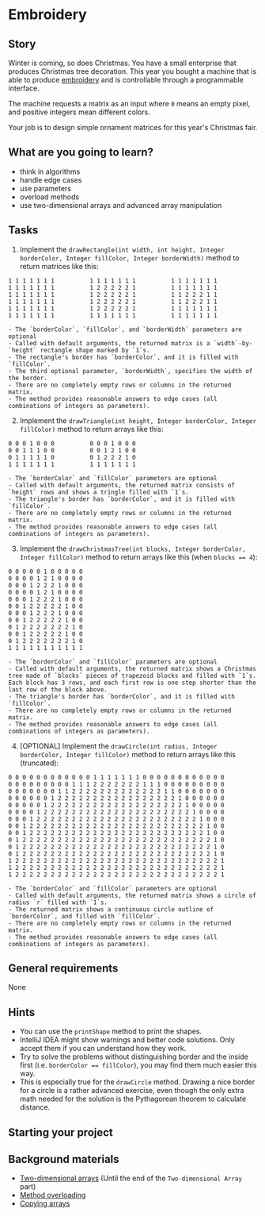# Embroidery

## Story

Winter is coming, so does Christmas. You have a small enterprise
that produces Christmas tree decoration. This year you bought
a machine that is able to produce [embroidery](https://www.embroiderypanda.com/image/cache/data/A-A9933/Ornate-Christmas-Tree-Filled-Machine-Embroidery-Design-Digitized-Pattern-700x700.jpg)
and is controllable through a programmable interface.

The machine requests a matrix as an input where `0`
means an empty pixel, and positive integers mean different
colors.

Your job is to design simple ornament matrices for
this year's Christmas fair.

## What are you going to learn?

- think in algorithms
- handle edge cases
- use parameters
- overload methods
- use two-dimensional arrays and advanced array manipulation


## Tasks

1. Implement the `drawRectangle(int width, int height, Integer borderColor, Integer fillColor, Integer borderWidth)` method to return matrices like this:
```
1 1 1 1 1 1 1          1 1 1 1 1 1 1          1 1 1 1 1 1 1
1 1 1 1 1 1 1          1 2 2 2 2 2 1          1 1 1 1 1 1 1
1 1 1 1 1 1 1          1 2 2 2 2 2 1          1 1 2 2 2 1 1
1 1 1 1 1 1 1          1 2 2 2 2 2 1          1 1 2 2 2 1 1
1 1 1 1 1 1 1          1 2 2 2 2 2 1          1 1 1 1 1 1 1
1 1 1 1 1 1 1          1 1 1 1 1 1 1          1 1 1 1 1 1 1
```
    - The `borderColor`, `fillColor`, and `borderWidth` parameters are optional
    - Called with default arguments, the returned matrix is a `width`-by-`height` rectangle shape marked by `1`s.
    - The rectangle's border has `borderColor`, and it is filled with `fillColor`.
    - The third optional parameter, `borderWidth`, specifies the width of the border.
    - There are no completely empty rows or columns in the returned matrix.
    - The method provides reasonable answers to edge cases (all combinations of integers as parameters).

2. Implement the `drawTriangle(int height, Integer borderColor, Integer fillColor)` method to return arrays like this:
```
0 0 0 1 0 0 0          0 0 0 1 0 0 0
0 0 1 1 1 0 0          0 0 1 2 1 0 0
0 1 1 1 1 1 0          0 1 2 2 2 1 0
1 1 1 1 1 1 1          1 1 1 1 1 1 1
```
    - The `borderColor` and `fillColor` parameters are optional
    - Called with default arguments, the returned matrix consists of `height` rows and shows a tringle filled with `1`s.
    - The triangle's border has `borderColor`, and it is filled with `fillColor`.
    - There are no completely empty rows or columns in the returned matrix.
    - The method provides reasonable answers to edge cases (all combinations of integers as parameters).

3. Implement the `drawChristmasTree(int blocks, Integer borderColor, Integer fillColor)` method to return arrays like this (when `blocks == 4`):
```
0 0 0 0 0 1 0 0 0 0 0
0 0 0 0 1 2 1 0 0 0 0
0 0 0 1 2 2 2 1 0 0 0
0 0 0 0 1 2 1 0 0 0 0
0 0 0 1 2 2 2 1 0 0 0
0 0 1 2 2 2 2 2 1 0 0
0 0 0 1 2 2 2 1 0 0 0
0 0 1 2 2 2 2 2 1 0 0
0 1 2 2 2 2 2 2 2 1 0
0 0 1 2 2 2 2 2 1 0 0
0 1 2 2 2 2 2 2 2 1 0
1 1 1 1 1 1 1 1 1 1 1
```
    - The `borderColor` and `fillColor` parameters are optional
    - Called with default arguments, the returned matrix shows a Christmas tree made of `blocks` pieces of trapezoid blocks and filled with `1`s. Each block has 3 rows, and each first row is one step shorter than the last row of the block above.
    - The triangle's border has `borderColor`, and it is filled with `fillColor`.
    - There are no completely empty rows or columns in the returned matrix.
    - The method provides reasonable answers to edge cases (all combinations of integers as parameters).

4. [OPTIONAL] Implement the `drawCircle(int radius, Integer borderColor, Integer fillColor)` method to return arrays like this (truncated):
```
0 0 0 0 0 0 0 0 0 0 0 0 1 1 1 1 1 1 1 0 0 0 0 0 0 0 0 0 0 0 0
0 0 0 0 0 0 0 0 0 1 1 1 2 2 2 2 2 2 2 1 1 1 0 0 0 0 0 0 0 0 0
0 0 0 0 0 0 0 1 1 2 2 2 2 2 2 2 2 2 2 2 2 2 1 1 0 0 0 0 0 0 0
0 0 0 0 0 0 1 2 2 2 2 2 2 2 2 2 2 2 2 2 2 2 2 2 1 0 0 0 0 0 0
0 0 0 0 0 1 2 2 2 2 2 2 2 2 2 2 2 2 2 2 2 2 2 2 2 1 0 0 0 0 0
0 0 0 0 1 2 2 2 2 2 2 2 2 2 2 2 2 2 2 2 2 2 2 2 2 2 1 0 0 0 0
0 0 0 1 2 2 2 2 2 2 2 2 2 2 2 2 2 2 2 2 2 2 2 2 2 2 2 1 0 0 0
0 0 1 2 2 2 2 2 2 2 2 2 2 2 2 2 2 2 2 2 2 2 2 2 2 2 2 2 1 0 0
0 0 1 2 2 2 2 2 2 2 2 2 2 2 2 2 2 2 2 2 2 2 2 2 2 2 2 2 1 0 0
0 1 2 2 2 2 2 2 2 2 2 2 2 2 2 2 2 2 2 2 2 2 2 2 2 2 2 2 2 1 0
0 1 2 2 2 2 2 2 2 2 2 2 2 2 2 2 2 2 2 2 2 2 2 2 2 2 2 2 2 1 0
0 1 2 2 2 2 2 2 2 2 2 2 2 2 2 2 2 2 2 2 2 2 2 2 2 2 2 2 2 1 0
1 2 2 2 2 2 2 2 2 2 2 2 2 2 2 2 2 2 2 2 2 2 2 2 2 2 2 2 2 2 1
1 2 2 2 2 2 2 2 2 2 2 2 2 2 2 2 2 2 2 2 2 2 2 2 2 2 2 2 2 2 1
1 2 2 2 2 2 2 2 2 2 2 2 2 2 2 2 2 2 2 2 2 2 2 2 2 2 2 2 2 2 1
```
    - The `borderColor` and `fillColor` parameters are optional
    - Called with default arguments, the returned matrix shows a circle of radius `r` filled with `1`s.
    - The returned matrix shows a continuous circle outline of `borderColor`, and filled with `fillColor`.
    - There are no completely empty rows or columns in the returned matrix.
    - The method provides reasonable answers to edge cases (all combinations of integers as parameters).

## General requirements

None

## Hints

- You can use the `printShape` method to print the shapes.
- IntelliJ IDEA might show warnings and better code solutions. Only accept them
  if you can understand how they work.
- Try to solve the problems without distinguishing border and the inside first
  (i.e. `borderColor == fillColor`), you may find them much easier this way.
- This is especially true for the `drawCircle` method.
  Drawing a nice border for a circle is a rather advanced exercise,
  even though the only extra math needed for the solution
  is the Pythagorean theorem to calculate distance.


## Starting your project



## Background materials

- <i class="far fa-exclamation"></i> [Two-dimensional arrays](https://www.geeksforgeeks.org/multidimensional-arrays-in-java/) (Until the end of the `Two-dimensional Array` part)
- <i class="far fa-exclamation"></i> [Method overloading](https://beginnersbook.com/2013/05/method-overloading/)
- <i class="far fa-book-open"></i> [Copying arrays](https://www.tutorialspoint.com/java/lang/system_arraycopy.htm)

